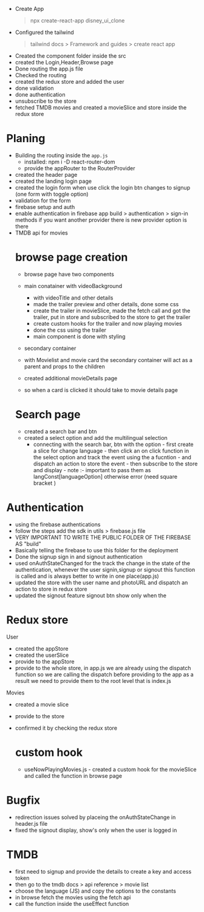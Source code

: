 - Create App
    > npx create-react-app disney_ui_clone
- Configured the tailwind
    > tailwind docs > Framework and guides > create react app
- Created the component folder inside the src
- created the Login,Header,Browse page
- Done routing the app.js file 
- Checked the routing
- created the redux store and added the user
- done validation
- done authentication
- unsubscribe to the store
- fetched TMDB movies and created a movieSlice and store inside the redux store


# Planing
- Building the routing inside the `app.js` 
    - installed: npm i -D react-router-dom 
    - provide the appRouter to the RouterProvider 
- created the header page 
- created the landing login page
- created the login form when use click the login btn changes to signup (one form with toggle option)
- validation for the form 
- firebase setup and auth
- enable authentication in firebase app 
    build > authentication > sign-in methods  if you want another provider there is new provider option is there
- TMDB api for movies
    # browse page creation
    - browse page have two components
    
    - main conatainer with videoBackground
      - with videoTitle and other details
      - made the trailer preview and other details, done some css
      - create the trailer in movieSlice, made the fetch call and got the trailer, put in store and subscribed to the store to get the trailer
      - create custom hooks for the trailer and now playing movies
      - done the css using the trailer
      - main component is done with styling

    - secondary container
    - with Movielist and movie card the secondary container will act as a parent and props to the children
    - created additional movieDetails page 
    - so when a card is clicked it should take to movie details page 
    # Search page 
    - created a search bar and btn
    - created a select option and add the multilingual selection 
         - connecting with the search bar, btn with the option 
                - first create a slice for change language 
                - then click an on click function in the select option and track the event using the a fucntion
                - and dispatch an action to store the event
                - then subscribe to the store and display 
                - note :- important to pass them as langConst[languageOption] otherwise error (need square bracket )


    


# Authentication
- using the firebase authentications
- follow the steps add the sdk in utils > firebase.js file
- VERY IMPORTANT TO WRITE THE PUBLIC FOLDER OF THE FIREBASE AS "build"
- Basically telling the firebase to use this folder for the deployment
- Done the signup sign in and signout  authentication
- used onAuthStateChanged for the track the change in the state of the authentication, whenever the user signin,signup or signout this function is  called and is always better to write in one place(app.js)
- updated the store with the user name and photoURL and dispatch an action to store in redux store
- updated the signout feature signout btn show only when the 


# Redux store
User
- created the appStore
- created the userSlice
- provide to the appStore
- provide to the whole store, in app.js we are already using the dispatch function so we are calling the dispatch before providing to the app as a result we need to provide them to the root level that is index.js

Movies
- created a movie slice
- provide to the store 
- confirmed it by checking the redux store
 
  # custom hook
   - useNowPlayingMovies.js - created a custom hook for the movieSlice and called the function in browse page

# Bugfix
- redirection issues solved by placeing the onAuthStateChange in header.js file
- fixed the signout display, show's only when the user is logged in 

# TMDB
- first need to signup and provide the details to create a key and access token
- then go to the tmdb docs > api reference > movie list
- choose the language (JS) and copy the options to the constants 
- in browse fetch the movies using the fetch api 
- call the function inside the useEffect function






